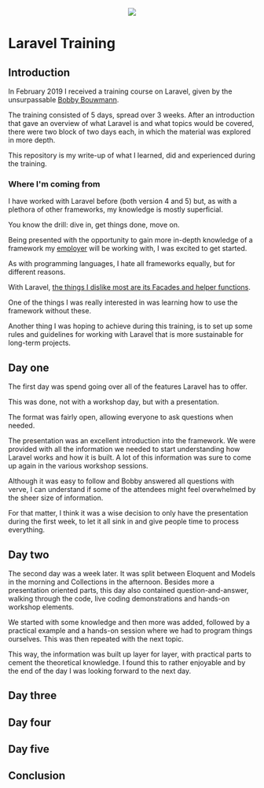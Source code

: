 <p align="center"><img src="https://laravel.com/assets/img/components/logo-laravel.svg"></p>

# Laravel Training

## Introduction

In February 2019 I received a training course on Laravel, given by the
unsurpassable [Bobby Bouwmann](https://twitter.com/bobbybouwmann).

The training consisted of 5 days, spread over 3 weeks. After an introduction that
gave an overview of what Laravel is and what topics would be covered, there were
two block of two days each, in which the material was explored in more depth.

This repository is my write-up of what I learned, did and experienced during the
training.

### Where I'm coming from

I have worked with Laravel before (both version 4 and 5) but, as with a
plethora of other frameworks, my knowledge is mostly superficial.

You know the drill: dive in, get things done, move on.

Being presented with the opportunity to gain more in-depth knowledge of a
framework my [employer](https://www.takeaway.com) will be working with, I was
excited to get started.

As with programming languages, I hate all frameworks equally, but for different
reasons.

With Laravel, [the things I dislike most are its Facades and helper functions](./what-i-dislike-about-laravel/).

One of the things I was really interested in was learning how to use the
framework without these.

Another thing I was hoping to achieve during this training, is to set up some
rules and guidelines for working with Laravel that is more sustainable for
long-term projects.

## Day one

The first day was spend going over all of the features Laravel has to offer.

This was done, not with a workshop day, but with a presentation.

The format was fairly open, allowing everyone to ask questions when needed.

The presentation was an excellent introduction into the framework. We were
provided with all the information we needed to start understanding how Laravel
works and how it is built. A lot of this information was sure to come up again
in the various workshop sessions.

Although it was easy to follow and Bobby answered all questions with verve, I
can understand if some of the attendees might feel overwhelmed by the sheer
size of information.

For that matter, I think it was a wise decision to only have the presentation
during the first week, to let it all sink in and give people time to process
everything.

## Day two

The second day was a week later. It was split between Eloquent and Models in the
morning and Collections in the afternoon. Besides more a presentation oriented
parts, this day also contained question-and-answer, walking through the code,
live coding demonstrations and hands-on workshop elements.

We started with some knowledge and then more was added, followed by a practical
example and a hands-on session where we had to program things ourselves.
This was then repeated with the next topic.

This way, the information was built up layer for layer, with practical parts
to cement the theoretical knowledge. I found this to rather enjoyable and by the
end of the day I was looking forward to the next day.

## Day three

## Day four

## Day five

## Conclusion
